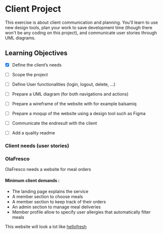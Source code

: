 # Client Project

This exercise is about client communication and planning. You'll learn to use new design tools, plan your work to save development time (though there won't be any coding on this project), and communicate user stories through UML diagrams.

## Learning Objectives
- [x] Define the client’s needs
- [ ] Scope the project
- [ ] Define User functionalities (login, logout, delete, ...)
- [ ] Prepare a UML diagram (for both navigations and actions)
- [ ] Prepare a wireframe of the website with for example balsamiq
- [ ] Prepare a moqup of the website using a design tool such as Figma
- [ ] Communicate the endresult with the client
- [ ] Add a quality readme


### Client needs (user stories)

### OlaFresco
OlaFresco needs a website for meal orders

#### Minimum client demands :

- The landing page explains the service
- A member section to choose meals
- A member section to keep track of their orders
- An admin section to manage meal deliveries
- Member profile allow to specify user allergies that automatically filter meals

This website will look a lot like [hellofresh](https://hellofresh.com/)